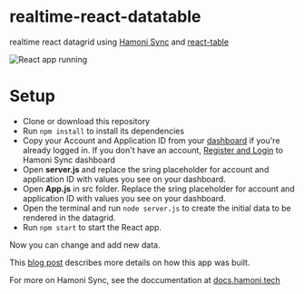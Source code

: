 # realtime-react-datatable

realtime react datagrid using [Hamoni Sync](https://www.hamoni.tech/) and [react-table](https://react-table.js.org/)

![React app running](https://cdn.filestackcontent.com/O6PAXFmSCeYHhTn8BfRA)

# Setup

* Clone or download this repository
* Run `npm install` to install its dependencies
* Copy your Account and Application ID from your [dashboard](https://dashboard.hamoni.tech) if you're already logged in. If you don't have an account, [Register and Login](https://dashboard.hamoni.tech) to Hamoni Sync dashboard
* Open **server.js** and replace the sring placeholder for account and application ID with values you see on your dashboard.
* Open **App.js** in src folder. Replace the sring placeholder for account and application ID with values you see on your dashboard.
* Open the terminal and run `node server.js` to create the initial data to be rendered in the datagrid.
* Run `npm start` to start the React app.

Now you can change and add new data.

This [blog post](https://dev.to/pmbanugo/real-time-editable-datagrid-in-react-56ad) describes more details on how this app was built.

For more on Hamoni Sync, see the doccumentation at [docs.hamoni.tech](https://docs.hamoni.tech)
